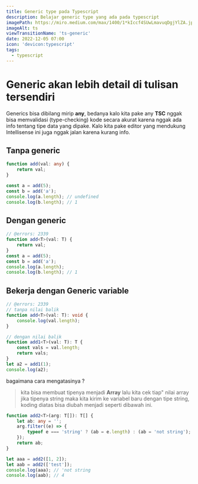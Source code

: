 ```yaml
---
title: Generic type pada Typescript
description: Belajar generic type yang ada pada typescript
imagePath: https://miro.medium.com/max/1400/1*kIccf4SUwLmavuqDgjYlZA.jpeg
imageAlt: ts
viewTransitionName: 'ts-generic'
date: 2022-12-05 07:00
icon: 'devicon:typescript'
tags:
  - typescript
---
```


# Generic akan lebih detail di tulisan tersendiri

Generics bisa dibilang mirip **any**, bedanya kalo kita pake any **TSC** nggak bisa memvalidasi
(type-checking) kode secara akurat karena nggak ada info tentang tipe data yang dipake.
Kalo kita pake editor yang mendukung Intellisense ini juga nggak jalan karena kurang info.

## Tanpa generic

```ts twoslash
function add(val: any) {
	return val;
}

const a = add(5);
const b = add('a');
console.log(a.length); // undefined
console.log(b.length); // 1
```

## Dengan generic

```ts twoslash
// @errors: 2339
function add<T>(val: T) {
	return val;
}
const a = add(5);
const b = add('a');
console.log(a.length);
console.log(b.length); // 1
```

## Bekerja dengan Generic variable

```ts twoslash
// @errors: 2339
// tanpa nilai balik
function add<T>(val: T): void {
	console.log(val.length);
}

// dengan nilai balik
function add1<T>(val: T): T {
	const vals = val.length;
	return vals;
}
let a2 = add1(1);
console.log(a2);
```

bagaimana cara mengatasinya ?

> kita bisa membuat tipenya menjadi **Array** lalu kita cek tiap" nilai array jika tipenya string maka kita kirim ke variabel baru dengan tipe string, koding diatas bisa diubah menjadi seperti dibawah ini.

```ts twoslash
function add2<T>(arg: T[]): T[] {
	let ab: any = '';
	arg.filter((e) => {
		typeof e === 'string' ? (ab = e.length) : (ab = 'not string');
	});
	return ab;
}

let aaa = add2([1, 2]);
let aab = add2(['test']);
console.log(aaa); // 'not string
console.log(aab); // 4
```
